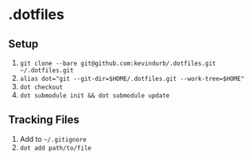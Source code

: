 # .dotfiles

## Setup

1. `git clone --bare git@github.com:kevindurb/.dotfiles.git ~/.dotfiles.git`
2. `alias dot="git --git-dir=$HOME/.dotfiles.git --work-tree=$HOME"`
3. `dot checkout`
4. `dot submodule init && dot submodule update`

## Tracking Files

1. Add to `~/.gitignore`
2. `dot add path/to/file`
